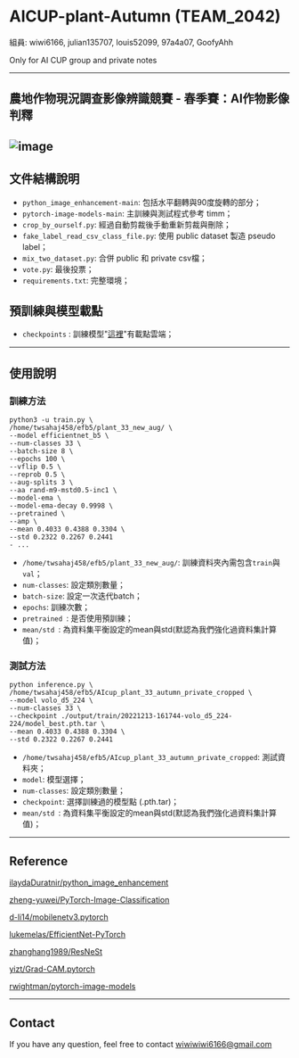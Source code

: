 # AICUP-plant-Autumn (TEAM_2042)
組員: wiwi6166, julian135707, louis52099, 97a4a07, GoofyAhh

Only for AI CUP group and private notes

---
## 農地作物現況調查影像辨識競賽 - 春季賽：AI作物影像判釋
![image](https://imgur.com/lsnkVY5.jpeg)
---

## 文件結構說明

- `python_image_enhancement-main`: 包括水平翻轉與90度旋轉的部分；
- `pytorch-image-models-main`: 主訓練與測試程式參考 timm；
- `crop_by_ourself.py`: 經過自動剪裁後手動重新剪裁與刪除；
- `fake_label_read_csv_class_file.py`: 使用 public dataset 製造 pseudo label；
- `mix_two_dataset.py`: 合併 public 和 private csv檔；
- `vote.py`: 最後投票；
- `requirements.txt`: 完整環境；

## 預訓練與模型載點

- `checkpoints` : 訓練模型"[這裡](https://drive.google.com/drive/u/4/folders/1_YqlrD4gkr5OvOByk1wyxKUIuB6mG8Qg)"有載點雲端；

---


## 使用說明


### 訓練方法
```
python3 -u train.py \
/home/twsahaj458/efb5/plant_33_new_aug/ \
--model efficientnet_b5 \
--num-classes 33 \
--batch-size 8 \
--epochs 100 \
--vflip 0.5 \
--reprob 0.5 \
--aug-splits 3 \
--aa rand-m9-mstd0.5-inc1 \
--model-ema \
--model-ema-decay 0.9998 \
--pretrained \
--amp \
--mean 0.4033 0.4388 0.3304 \
--std 0.2322 0.2267 0.2441
- ...
```
- `/home/twsahaj458/efb5/plant_33_new_aug/`: 訓練資料夾內需包含`train`與`val`；
- `num-classes`: 設定類別數量；
- `batch-size`: 設定一次迭代batch；
- `epochs`: 訓練次數；
- `pretrained `: 是否使用預訓練；
- `mean/std `: 為資料集平衡設定的mean與std(默認為我們強化過資料集計算值)；


### 測試方法

```
python inference.py \
/home/twsahaj458/efb5/AIcup_plant_33_autumn_private_cropped \
--model volo_d5_224 \
--num-classes 33 \
--checkpoint ./output/train/20221213-161744-volo_d5_224-224/model_best.pth.tar \
--mean 0.4033 0.4388 0.3304 \
--std 0.2322 0.2267 0.2441
```
- `/home/twsahaj458/efb5/AIcup_plant_33_autumn_private_cropped`: 測試資料夾；
- `model`: 模型選擇；
- `num-classes`: 設定類別數量；
- `checkpoint`: 選擇訓練過的模型點 (.pth.tar)；
- `mean/std `: 為資料集平衡設定的mean與std(默認為我們強化過資料集計算值)；




---

## Reference

[ilaydaDuratnir/python_image_enhancement](https://github.com/ilaydaDuratnir/python_image_enhancement)

[zheng-yuwei/PyTorch-Image-Classification](https://github.com/zheng-yuwei/PyTorch-Image-Classification)

[d-li14/mobilenetv3.pytorch](https://github.com/d-li14/mobilenetv3.pytorch)

[lukemelas/EfficientNet-PyTorch](https://github.com/lukemelas/EfficientNet-PyTorch)

[zhanghang1989/ResNeSt](https://github.com/zhanghang1989/ResNeSt)

[yizt/Grad-CAM.pytorch](https://github.com/yizt/Grad-CAM.pytorch)

[rwightman/pytorch-image-models](https://github.com/rwightman/pytorch-image-models)

---
## Contact
If you have any question, feel free to contact wiwiwiwi6166@gmail.com

